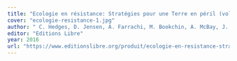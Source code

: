 ```yaml
---
title: "Ecologie en résistance: Stratégies pour une Terre en péril (vol 1 et 2)"
cover: "ecologie-resistance-1.jpg"
author: " C. Hedges, D. Jensen, A. Farrachi, M. Bookchin, A. McBay, J. Headley"
editor: "Editions Libre"
year: 2016
url: "https://www.editionslibre.org/produit/ecologie-en-resistance-strategies-pour-une-terre-en-peril-vol-1-2/"
---
```

